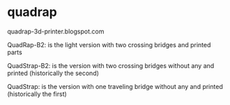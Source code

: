 quadrap
=======

quadrap-3d-printer.blogspot.com


QuadRap-B2: is the light version with two crossing bridges and printed parts

QuadStrap-B2: is the version with two crossing bridges without any and printed (historically the second)

QuadStrap: is the version with one traveling bridge without any and printed (historically the first)